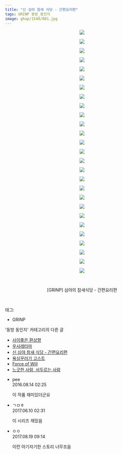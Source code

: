 ```yaml
---
title: "신 심야 참새 식당 - 간편요리편"
tags: GRINP 동방_동인지
image: ghap/1548/001.jpg
---
```

<div class="article">
<p style="text-align: center; clear: none; float: none;"><img src="{{ site.nasurl }}/ghap/1548/001.jpg"/></p>
<p style="text-align: center; clear: none; float: none;"><img src="{{ site.nasurl }}/ghap/1548/002.jpg"/></p>
<p style="text-align: center; clear: none; float: none;"><img src="{{ site.nasurl }}/ghap/1548/003.jpg"/></p>
<p style="text-align: center; clear: none; float: none;"><img src="{{ site.nasurl }}/ghap/1548/004.jpg"/></p>
<p style="text-align: center; clear: none; float: none;"><img src="{{ site.nasurl }}/ghap/1548/005.jpg"/></p>
<p style="text-align: center; clear: none; float: none;"><img src="{{ site.nasurl }}/ghap/1548/006.jpg"/></p>
<p style="text-align: center; clear: none; float: none;"><img src="{{ site.nasurl }}/ghap/1548/007.jpg"/></p>
<p style="text-align: center; clear: none; float: none;"><img src="{{ site.nasurl }}/ghap/1548/008.jpg"/></p>
<p style="text-align: center; clear: none; float: none;"><img src="{{ site.nasurl }}/ghap/1548/009.jpg"/></p>
<p style="text-align: center; clear: none; float: none;"><img src="{{ site.nasurl }}/ghap/1548/010.jpg"/></p>
<p style="text-align: center; clear: none; float: none;"><img src="{{ site.nasurl }}/ghap/1548/011.jpg"/></p>
<p style="text-align: center; clear: none; float: none;"><img src="{{ site.nasurl }}/ghap/1548/012.jpg"/></p>
<p style="text-align: center; clear: none; float: none;"><img src="{{ site.nasurl }}/ghap/1548/013.jpg"/></p>
<p style="text-align: center; clear: none; float: none;"><img src="{{ site.nasurl }}/ghap/1548/014.jpg"/></p>
<p style="text-align: center; clear: none; float: none;"><img src="{{ site.nasurl }}/ghap/1548/015.jpg"/></p>
<p style="text-align: center; clear: none; float: none;"><img src="{{ site.nasurl }}/ghap/1548/016.jpg"/></p>
<p style="text-align: center; clear: none; float: none;"><img src="{{ site.nasurl }}/ghap/1548/017.jpg"/></p>
<p style="text-align: center; clear: none; float: none;"><img src="{{ site.nasurl }}/ghap/1548/018.jpg"/></p>
<p style="text-align: center; clear: none; float: none;"><img src="{{ site.nasurl }}/ghap/1548/019.jpg"/></p>
<p style="text-align: center; clear: none; float: none;"><img src="{{ site.nasurl }}/ghap/1548/020.jpg"/></p>
<p style="text-align: center; clear: none; float: none;"><img src="{{ site.nasurl }}/ghap/1548/021.jpg"/></p>
<p style="text-align: center; clear: none; float: none;"><img src="{{ site.nasurl }}/ghap/1548/022.jpg"/></p>
<p style="text-align: center; clear: none; float: none;"><img src="{{ site.nasurl }}/ghap/1548/023.jpg"/></p>
<p style="text-align: center; clear: none; float: none;"><img src="{{ site.nasurl }}/ghap/1548/024.jpg"/></p>
<p style="text-align: center; clear: none; float: none;"><img src="{{ site.nasurl }}/ghap/1548/025.jpg"/></p>
<p style="text-align: center; clear: none; float: none;"><img src="{{ site.nasurl }}/ghap/1548/026.jpg"/></p>
<p style="text-align: center; clear: none; float: none;"><img src="{{ site.nasurl }}/ghap/1548/027.jpg"/></p>
<p style="text-align: center; clear: none; float: none;"><br/></p>
<p style="text-align: center; clear: none; float: none;">[GRINP] 심야의 참새식당 - 간편요리편</p>
<p><br/></p>
</div><div class="tagTrail">
<p>태그: </p>
<ul>
<li>GRINP</li>
</ul>
</div><div class="another">
<p>'동방 동인지' 카테고리의 다른 글</p>
<ul>
<li><a href="/2016-08-13-ghap_1550">사이좋은 환상향</a></li>
<li><a href="/2016-08-13-ghap_1549">우사레타마</a></li>
<li><a href="/2016-08-13-ghap_1548">신 심야 참새 식당 - 간편요리편</a></li>
<li><a href="/2016-08-13-ghap_1547">욕심꾸러기 고스트</a></li>
<li><a href="/2016-08-13-ghap_1546">Force of Will</a></li>
<li><a href="/2016-08-13-ghap_1545">느긋한 사람, 서두르는 사람</a></li>
</ul>
</div><div class="cb_module cb_fluid">
<div class="cb_wrt cb_profile">
<div class="comment">
<ul>
<li class="cb_thumb_off" id="comment14781066">
<div class="cb_comment_area">
<div class="cb_info_area">
<div class="cb_section">
<span class="cb_nick_name">pee</span>
</div>
<div class="cb_section">
<span class="cb_date">2016.08.14 02:25 </span>
</div>
</div>
<div class="cb_dsc_comment">
<p class="cb_dsc">
											이 작품 재미있더군요
										</p>
</div>
</div></li>
<li class="cb_thumb_off" id="comment15009803">
<div class="cb_comment_area">
<div class="cb_info_area">
<div class="cb_section">
<span class="cb_nick_name">ㄱㅁㅎ</span>
</div>
<div class="cb_section">
<span class="cb_date">2017.06.10 02:31 </span>
</div>
</div>
<div class="cb_dsc_comment">
<p class="cb_dsc">
											이 시리즈 재밌음
										</p>
</div>
</div></li>
<li class="cb_thumb_off" id="comment15063349">
<div class="cb_comment_area">
<div class="cb_info_area">
<div class="cb_section">
<span class="cb_nick_name">ㅇㅇ</span>
</div>
<div class="cb_section">
<span class="cb_date">2017.08.19 09:14 </span>
</div>
</div>
<div class="cb_dsc_comment">
<p class="cb_dsc">
											이런 아기자기한 스토리 너무조음
										</p>
</div>
</div></li>
</ul>
</div>
</div><!-- commentList close -->
</div>
<br/>
<p id="refer"></p>
<br/>
